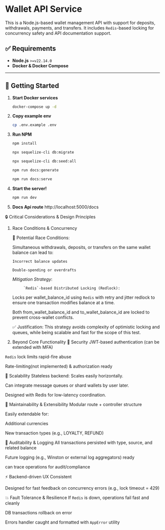 # Wallet API Service

This is a Node.js-based wallet management API with support for deposits, withdrawals, payments, and transfers. It includes `Redis`-based locking for concurrency safety and API documentation support.

## ✅ Requirements

- **Node.js** `>=v22.14.0`
- **Docker & Docker Compose**

---

## 🚀 Getting Started

1. **Start Docker services**

   ```bash
   docker-compose up -d

2. **Copy example env**
    ```bash
    cp .env.example .env

3. **Run NPM**
    ```bash
    npm install

    npx sequelize-cli db:migrate

    npx sequelize-cli db:seed:all 

    npm run docs:generate

    npm run docs:serve

4. **Start the server!**
    ```bash
    npm run dev

5. **Docs Api route**
http://localhost:5000/docs

🔒 Critical Considerations & Design Principles

1. Race Conditions & Concurrency

    🔁 Potential Race Conditions:
            
    Simultaneous withdrawals, deposits, or transfers on the same wallet balance can lead to:

    `Incorrect balance updates`

    `Double-spending or overdrafts`

    *Mitigation Strategy*:

            `Redis`-based Distributed Locking (Redlock):

    Locks per wallet_balance_id using `Redis` with retry and jitter redlock to ensure one transaction modifies balance at a time.


    Both from_wallet_balance_id and to_wallet_balance_id are locked to prevent cross-wallet conflicts.

    ✅ Justification:
    This strategy avoids complexity of optimistic locking and queues, while being scalable and fast for the scope of this test.

2. Beyond Core Functionality
🔐 Security
JWT-based authentication (can be extended with MFA)

`Redis` lock limits rapid-fire abuse

Rate-limiting(not implemented) & authorization ready

🚀 Scalability
Stateless backend: Scales easily horizontally.

Can integrate message queues or shard wallets by user later.

Designed with Redis for low-latency coordination.

🧱 Maintainability & Extensibility
Modular route + controller structure

Easily extendable for:

Additional currencies

New transaction types (e.g., LOYALTY, REFUND)

📝 Auditability & Logging
All transactions persisted with type, source, and related balance
 
Future logging (e.g., Winston or external log aggregators) ready

can trace operations for audit/compliance

⚡ Backend-driven UX
Consistent

Designed for fast feedback on concurrency errors (e.g., lock timeout = 429)

💥 Fault Tolerance & Resilience
If `Redis` is down, operations fail fast and cleanly

DB transactions rollback on error

Errors handler caught and formatted with `AppError` utility

